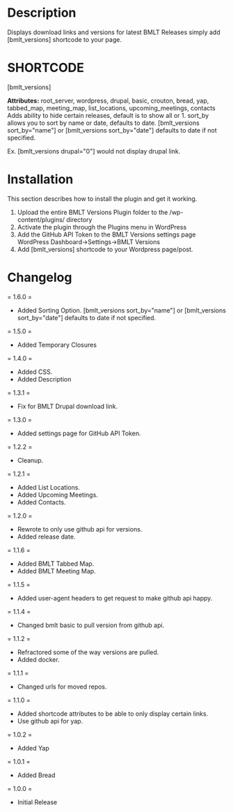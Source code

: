 # Description

Displays download links and versions for latest BMLT Releases simply add [bmlt_versions] shortcode to your page.

# SHORTCODE
[bmlt_versions]

**Attributes:** root_server, wordpress, drupal, basic, crouton, bread, yap, tabbed_map, meeting_map, list_locations, upcoming_meetings, contacts
Adds ability to hide certain releases, default is to show all or 1. sort_by allows you to sort by name or date, defaults to date. [bmlt_versions sort_by="name"] or [bmlt_versions sort_by="date"] defaults to date if not specified.
                
Ex. [bmlt_versions drupal="0"] would not display drupal link.




# Installation

This section describes how to install the plugin and get it working.

1. Upload the entire BMLT Versions Plugin folder to the /wp-content/plugins/ directory
2. Activate the plugin through the Plugins menu in WordPress
3. Add the GitHub API Token to the BMLT Versions settings page WordPress Dashboard->Settings->BMLT Versions
4. Add [bmlt_versions] shortcode to your Wordpress page/post.


# Changelog

= 1.6.0 =
* Added Sorting Option. [bmlt_versions sort_by="name"] or [bmlt_versions sort_by="date"] defaults to date if not specified.

= 1.5.0 =
* Added Temporary Closures

= 1.4.0 =

* Added CSS.
* Added Description

= 1.3.1 =

* Fix for BMLT Drupal download link.

= 1.3.0 =

* Added settings page for GitHub API Token.

= 1.2.2 =

* Cleanup.

= 1.2.1 =

* Added List Locations.
* Added Upcoming Meetings.
* Added Contacts.

= 1.2.0 =

* Rewrote to only use github api for versions.
* Added release date.

= 1.1.6 =

* Added BMLT Tabbed Map.
* Added BMLT Meeting Map.

= 1.1.5 =

* Added user-agent headers to get request to make github api happy.

= 1.1.4 =

* Changed bmlt basic to pull version from github api.

= 1.1.2 =

* Refractored some of the way versions are pulled.
* Added docker.

= 1.1.1 =

* Changed urls for moved repos.

= 1.1.0 =

* Added shortcode attributes to be able to only display certain links.
* Use github api for yap.

= 1.0.2 =

* Added Yap

= 1.0.1 =

* Added Bread

= 1.0.0 =

* Initial Release
